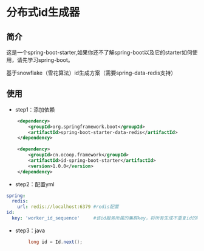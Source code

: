 # 分布式id生成器<br>

## 简介
这是一个spring-boot-starter,如果你还不了解spring-boot以及它的starter如何使用，请先学习spring-boot。

基于snowflake（雪花算法）id生成方案（需要spring-data-redis支持）

## 使用

- step1：添加依赖
```xml
    <dependency>
        <groupId>org.springframework.boot</groupId>
        <artifactId>spring-boot-starter-data-redis</artifactId>
    </dependency>
    
    <dependency>
        <groupId>cn.ocoop.framework</groupId>
        <artifactId>id-spring-boot-starter</artifactId>
        <version>1.0.0</version>
    </dependency>
```

- step2：配置yml
```yml
spring:
  redis:
    url: redis://localhost:6379 #redis配置
id:
  key: 'worker_id_sequence'     #该id服务所属的集群key，将所有生成不重复id的key设置为相同               
```

- step3：java
```java
        long id = Id.next();        
```
